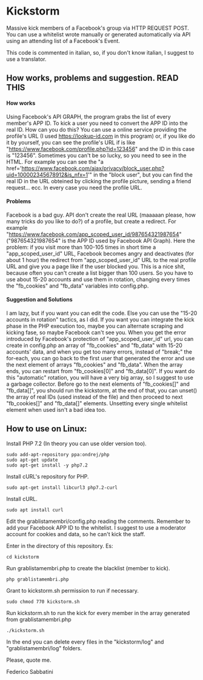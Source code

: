 # Kickstorm
Massive kick members of a Facebook's group via HTTP REQUEST POST.
You can use a whitelist wrote manually or generated automatically via API using an attending list of a Facebook's Event.

This code is commented in italian, so, if you don't know italian, I suggest to use a translator.

## How works, problems and suggestion. READ THIS
#### How works
Using Facebook's API GRAPH, the program grabs the list of every member's APP ID. To kick a user you need to convert the APP ID into the real ID. How can you do this? You can use a online service providing the profile's URL (I used https://lookup-id.com in this program) or, if you like do it by yourself, you can see the profile's URL if is like "https://www.facebook.com/profile.php?id=123456" and the ID in this case is "123456". Sometimes you can't be so lucky, so you need to see in the HTML. For example you can see the "a href='https://www.facebook.com/ajax/privacy/block_user.php?uid=100002345678912&is_nfx=1'" in the "block user", but you can find the real ID in the URL obteined by clicking the profile picture, sending a friend request... ecc. In every case you need the profile URL.

#### Problems
Facebook is a bad guy. API don't create the real URL (maaaaan please, how many tricks do you like to do?) of a profile, but create a redirect. For example "https://www.facebook.com/app_scoped_user_id/987654321987654" ("987654321987654" is the APP ID used by Facebook API Graph). Here the problem: if you visit more than 100-105 times in short time a "app_scoped_user_id" URL, Facebook becomes angry and deactivates (for about 1 hour) the redirect from "app_scoped_user_id" URL to the real profile URL and give you a page like if the user blocked you. This is a nice shit, because often you can't create a list bigger than 100 users. So you have to use about 15-20 accounts and use them in rotation, changing every times the "fb_cookies" and "fb_data" variables into config.php.

#### Suggestion and Solutions
I am lazy, but if you want you can edit the code. Else you can use the "15-20 accounts in rotation" tactics, as I did. If you want you can integrate the kick phase in the PHP execution too, maybe you can alternate scraping and kicking fase, so maybe Facebook can't see you. When you get the error introduced by Facebook's protection of "app_scoped_user_id" url, you can create in config.php an array of "fb_cookies" and "fb_data" with 15-20 accounts' data, and when you get too many errors, instead of "break;" the for-each, you can go back to the first user that generated the error and use the next element of arrays "fb_cookies" and "fb_data". When the array ends, you can restart from "fb_cookies[0]" and "fb_data[0]". If you want do this "automatic" rotation, you will have a very big array, so I suggest to use a garbage collector. Before go to the next elements of "fb_cookies[]" and "fb_data[]", you should run the kickstorm, at the end of that, you can unset() the array of real IDs (used instead of the file) and then proceed to next "fb_cookies[]" and "fb_data[]" elements. Unsetting every single whitelist element when used isn't a bad idea too.

## How to use on Linux:
Install PHP 7.2 (In theory you can use older version too).
```
sudo add-apt-repository ppa:ondrej/php
sudo apt-get update
sudo apt-get install -y php7.2
```

Install cURL's repository for PHP.
```
sudo apt-get install libcurl3 php7.2-curl 
```

Install cURL.
```
sudo apt install curl
```

Edit the grablistamembri/config.php reading the comments.
Remember to add your Facebook APP ID to the whitelist.
I suggest to use a moderator account for cookies and data, so he can't kick the staff.

Enter in the directory of this repository. Es:
```
cd kickstorm
```

Run grablistamembri.php to create the blacklist (member to kick).
```
php grablistamembri.php
```

Grant to kickstorm.sh permission to run if necessary.
```
sudo chmod 770 kickstorm.sh
```

Run kickstorm.sh to run the kick for every member in the array generated from grablistamembri.php
```
./kickstorm.sh
```

In the end you can delete every files in the "kickstorm/log" and "grablistamembri/log" folders.

Please, quote me.

Federico Sabbatini
